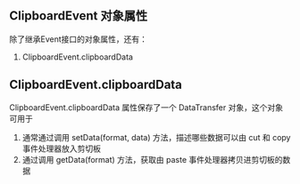 
## ClipboardEvent 对象属性
除了继承Event接口的对象属性，还有：

1. ClipboardEvent.clipboardData 

## ClipboardEvent.clipboardData 
ClipboardEvent.clipboardData 属性保存了一个 DataTransfer 对象，这个对象可用于
1. 通常通过调用 setData(format, data) 方法，描述哪些数据可以由 cut 和 copy 事件处理器放入剪切板
2. 通过调用 getData(format) 方法，获取由 paste 事件处理器拷贝进剪切板的数据